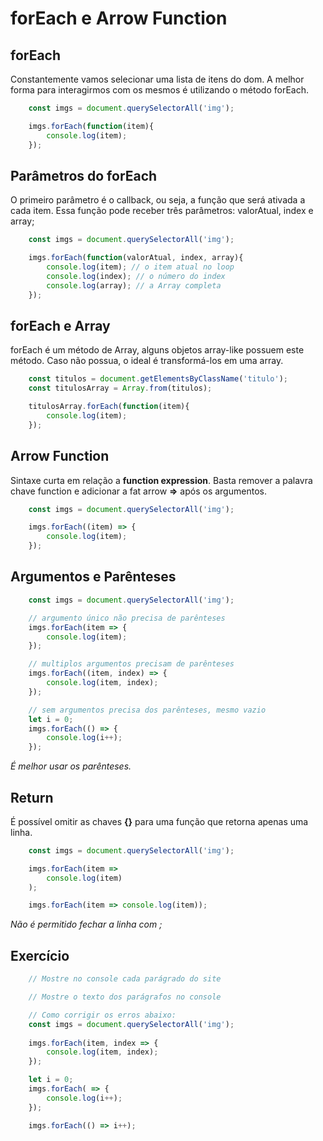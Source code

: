 # forEach e Arrow Function

## forEach

Constantemente vamos selecionar uma lista de itens do dom. A
melhor forma para interagirmos com os mesmos é utilizando o
método forEach.

```js
    const imgs = document.querySelectorAll('img');

    imgs.forEach(function(item){
        console.log(item);
    });
```

## Parâmetros do forEach

O primeiro parâmetro é o callback, ou seja, a função que será
ativada a cada item. Essa função pode receber três parâmetros:
valorAtual, index e array;

```js
    const imgs = document.querySelectorAll('img');

    imgs.forEach(function(valorAtual, index, array){
        console.log(item); // o item atual no loop
        console.log(index); // o número do index
        console.log(array); // a Array completa
    });
```

## forEach e Array

forEach é um método de Array, alguns objetos array-like possuem
este método. Caso não possua, o ideal é transformá-los em uma
array.

```js
    const titulos = document.getElementsByClassName('titulo');
    const titulosArray = Array.from(titulos);

    titulosArray.forEach(function(item){
        console.log(item);
    });
```

## Arrow Function

Sintaxe curta em relação a **function expression**. Basta
remover a palavra chave function e adicionar a fat arrow **=>** após
os argumentos.

```js
    const imgs = document.querySelectorAll('img');

    imgs.forEach((item) => {
        console.log(item);
    });
```

## Argumentos e Parênteses

```js
    const imgs = document.querySelectorAll('img');

    // argumento único não precisa de parênteses
    imgs.forEach(item => {
        console.log(item);
    });

    // multiplos argumentos precisam de parênteses
    imgs.forEach((item, index) => {
        console.log(item, index);
    });

    // sem argumentos precisa dos parênteses, mesmo vazio
    let i = 0;
    imgs.forEach(() => {
        console.log(i++);
    });
```

*É melhor usar os parênteses.*

## Return

É possível omitir as chaves **{}** para uma função que retorna 
apenas uma linha.

```js
    const imgs = document.querySelectorAll('img');

    imgs.forEach(item =>
        console.log(item)
    );

    imgs.forEach(item => console.log(item));
```

*Não é permitido fechar a linha*
*com ;*

## Exercício

```js
    // Mostre no console cada parágrado do site

    // Mostre o texto dos parágrafos no console

    // Como corrigir os erros abaixo:
    const imgs = document.querySelectorAll('img');
    
    imgs.forEach(item, index => {
        console.log(item, index);
    });

    let i = 0;
    imgs.forEach( => {
        console.log(i++);
    });

    imgs.forEach(() => i++);
```